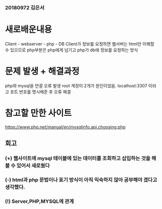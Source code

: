 ### 20180972 김은서

# 새로배운내용

  Client - webserver - php - DB
  Client가 정보를 요청하면 웹서버는 html만 이해할 수 있으므로 php부분은 php에게 넘기고 php가 db에 정보를 요청하는 방식


# 문제 발생 + 해결과정

  php와 mysql을 연결 오류 발생
  root 계정이 2개가 원인이었음.
  localhost:3307 이라고 포트 번호를 명시해준 후 오류 해결
 

# 참고할 만한 사이트

https://www.php.net/manual/en/mysqlinfo.api.choosing.php

## 회고

### (+) 웹사이트에 mysql 테이블에 있는 데이터를 조회하고 삽입하는 것을 해볼 수 있어서 새로웠다

### (-) html과 php 문법이나 표기 방식이 아직 익숙하지 않아 공부해야 겠다고 생각했다.

### (!) Server,PHP,MYSQL에 관계

